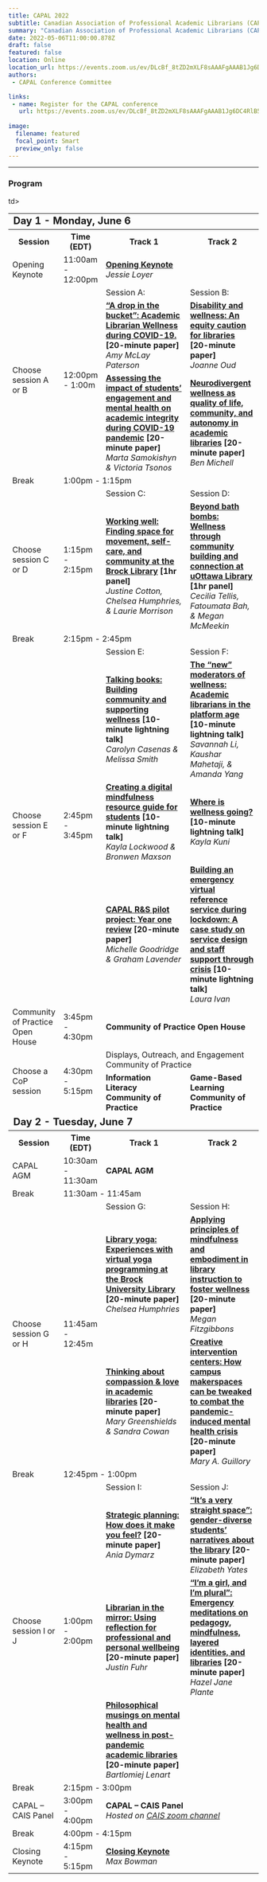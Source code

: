 ```yaml
---
title: CAPAL 2022
subtitle: Canadian Association of Professional Academic Librarians (CAPAL) Conference
summary: "Canadian Association of Professional Academic Librarians (CAPAL) Conference"
date: 2022-05-06T11:00:00.878Z
draft: false
featured: false
location: Online
location_url: https://events.zoom.us/ev/DLcBf_8tZD2mXLF8sAAAFgAAAB1Jg6DC4RlB59fqQghMRbUJ0y19GtfPZU-uPLEBeOMdf8yvPuCY~AEdhYueavXMvJCsgl-NOUsUNZUySPICd5Xl2NN0
authors:
 - CAPAL Conference Committee

links:
 - name: Register for the CAPAL conference
   url: https://events.zoom.us/ev/DLcBf_8tZD2mXLF8sAAAFgAAAB1Jg6DC4RlB59fqQghMRbUJ0y19GtfPZU-uPLEBeOMdf8yvPuCY~AEdhYueavXMvJCsgl-NOUsUNZUySPICd5Xl2NN0
   
image:
  filename: featured
  focal_point: Smart
  preview_only: false
---
```


---

### Program
<table style="width:100%">
  <tr>
      <td colspan=4 style="font-size:20px"><strong>Day 1 - Monday, June 6</strong> </td>
  </tr>
  <tr>
    <th style="width:15%">Session</th>
    <th style="width:15%">Time (EDT)</th>
    <th style="width:40%">Track 1</th>
    <th style="width:40%">Track 2</th>
  </tr>
  <tr>
      <td>Opening Keynote</td>
    <td>11:00am - 12:00pm</td>
    <td colspan=2>
      <STRONG><a href="https://www.cais-community.ca/talk/CAPAL2022.1.Opening/">Opening Keynote</a></STRONG></br>
        <i>Jessie Loyer</i>
    </td>
  </tr>
  <tr>
    <td rowspan=3>Choose session A or B</td>
    <td rowspan=3>12:00pm - 1:00m</td>
    <td>Session A:</td>
    <td>Session B:</td>
  </tr>
  <tr>
    <td><strong><a href="https://www.cais-community.ca/talk/CAPAL2022.2.Paterson/">“A drop in the bucket”: Academic Librarian Wellness during COVID-19.</a> [20-minute paper]</strong><br>
        <i>Amy McLay Paterson</i>
     </td>
    <td><strong><a href="https://www.cais-community.ca/talk/CAPAL2022.3.Oud/">Disability and wellness: An equity caution for libraries</a> [20-minute paper]</strong><br>
        <i>Joanne Oud</i>
    </td>
  </tr>
  <tr>
    <td><strong><a href="https://www.cais-community.ca/talk/CAPAL2022.4.Samokishyn/">Assessing the impact of students’ engagement and mental health on academic integrity during COVID-19 pandemic</a> [20-minute paper]</strong><br>
        <i>Marta Samokishyn & Victoria Tsonos </i>
    </td>
    <td><strong><a href="https://www.cais-community.ca/talk/CAPAL2022.5.Michell/">Neurodivergent wellness as quality of life, community, and autonomy in academic libraries</a> [20-minute paper]</strong><br>
        <i>Ben Michell</i>
    </td>
  </tr>
  <tr>
    <td>Break</td>
    <td colspan=3>1:00pm - 1:15pm</td>
  </tr>
  <tr>
    <td rowspan=2>Choose session C or D</td>
    <td rowspan=2>1:15pm - 2:15pm</td>
    <td>Session C:</td>
    <td>Session D:</td>
  </tr>
  <tr>
    <td><strong><a href="https://www.cais-community.ca/talk/CAPAL2022.6.Cotton/">Working well: Finding space for movement, self-care, and community at the Brock Library</a> [1hr panel]</strong><br>
        <i>Justine Cotton, Chelsea Humphries, & Laurie Morrison</i>
    </td>
    <td><strong><a href="https://www.cais-community.ca/talk/CAPAL2022.7.Tellis/">Beyond bath bombs: Wellness through community building and connection at uOttawa Library</a> [1hr panel]</strong><br>
        <i>Cecilia Tellis, Fatoumata Bah, & Megan McMeekin</i>
    </td>
  </tr> 
  <tr>
    <td>Break</td>
    <td colspan=3>2:15pm - 2:45pm</td>
  </tr>
  <tr>
    <td rowspan=4>Choose session E or F</td>
    <td rowspan=4>2:45pm - 3:45pm</td>
    <td>Session E:</td>
    <td>Session F:</td>
  </tr>
  <tr>
    <td><strong><a href="https://www.cais-community.ca/talk/CAPAL2022.8.Casenas/">Talking books: Building community and supporting wellness</a> [10-minute lightning talk]</strong><br>
        <i>Carolyn Casenas & Melissa Smith</i>
    </td>
    <td><strong><a href="https://www.cais-community.ca/talk/CAPAL2022.9.Li/">The “new” moderators of wellness: Academic librarians in the platform age</a> [10-minute lightning talk]</strong><br>
        <i>Savannah Li, Kaushar Mahetaji, & Amanda Yang</i>
    </td>
  </tr>
  <tr>
    <td><strong><a href="https://www.cais-community.ca/talk/CAPAL2022.10.Lockwood/">Creating a digital mindfulness resource guide for students</a> [10-minute lightning talk]</strong><br>
        <i>Kayla Lockwood & Bronwen Maxson</i>
    </td>
    <td><strong><a href="https://www.cais-community.ca/talk/CAPAL2022.11.Kuni/">Where is wellness going?</a> [10-minute lightning talk]</strong><br>
        <i>Kayla Kuni</i>
    </td>
  </tr>
  <tr>
    <td><strong><a href="https://www.cais-community.ca/talk/CAPAL2022.12.Goodridge/">CAPAL R&S pilot project: Year one review</a> [20-minute paper]</strong><br>
        <i>Michelle Goodridge & Graham Lavender</i>
    </td>
    <td><strong><a href="https://www.cais-community.ca/talk/CAPAL2022.13.Ivan/">Building an emergency virtual reference service during lockdown: A case study on service design and staff support through crisis</a> [10-minute lightning talk]</strong><br>
        <i>Laura Ivan</i>
    </td>
    </tr>
  <tr>
    <td>Community of Practice Open House</td>
    <td>3:45pm - 4:30pm</td>
    <td colspan=2>
      <STRONG>Community of Practice Open House</STRONG> 
    </td>
  </tr>
  <tr>
    <td rowspan=2>Choose a CoP session</td>td>
    <td rowspan=2>4:30pm - 5:15pm</td>  
    <td colspan=2>Displays, Outreach, and Engagement Community of Practice</td>
   </tr>
   <tr>
    <td><STRONG>Information Literacy Community of Practice</STRONG></td>
    <td><STRONG>Game-Based Learning Community of Practice<STRONG></td>
  </tr>
  <tr>
      <td colspan=4 style="font-size:20px"><strong><font>Day 2 - Tuesday, June 7</font></strong></td>
  </tr>
  <tr>
    <th>Session</th>
    <th>Time (EDT)</th>
    <th>Track 1</th>
    <th>Track 2</th>
  </tr>
  <tr>
    <td>CAPAL AGM</td>
    <td>10:30am - 11:30am</td>
    <td colspan=2>
      <STRONG>CAPAL AGM</STRONG> 
    </td>
  </tr>
  <tr>
    <td>Break</td>
    <td colspan=3>11:30am - 11:45am</td>
  </tr>  
  <tr>
    <td rowspan=3>Choose session G or H</td>
    <td rowspan=3>11:45am - 12:45m</td>
    <td>Session G:</td>
    <td>Session H:</td>
  </tr>
  <tr>
      <td><strong><a href="https://www.cais-community.ca/talk/CAPAL2022.14.Humphries/">Library yoga: Experiences with virtual yoga programming at the Brock University Library</a> [20-minute paper]</strong><br>
        <i>Chelsea Humphries</i>
    </td>
      <td><strong><a href="https://www.cais-community.ca/talk/CAPAL2022.15.Fitzgibbons/">Applying principles of mindfulness and embodiment in library instruction to foster wellness</a> [20-minute paper]</strong><br>
        <i>Megan Fitzgibbons</i>
    </td>
  </tr>
  <tr>
      <td><strong><a href="https://www.cais-community.ca/talk/CAPAL2022.16.Greenshields/">Thinking about compassion & love in academic libraries</a> [20-minute paper]</strong><br>
        <i>Mary Greenshields & Sandra Cowan </i>
    </td>
      <td><strong><a href="https://www.cais-community.ca/talk/CAPAL2022.17.Guillory/">Creative intervention centers: How campus makerspaces can be tweaked to combat the pandemic-induced mental health crisis</a> [20-minute paper]</strong><br>
        <i>Mary A. Guillory</i>
    </td>
  </tr>
  </tr> 
  <tr>
    <td>Break</td>
    <td colspan=3>12:45pm - 1:00pm</td>
  </tr>
  <tr>
    <td rowspan=4>Choose session I or J</td>
    <td rowspan=4>1:00pm - 2:00pm</td>
    <td>Session I:</td>
    <td>Session J:</td>
  </tr>
  <tr>
    <td><strong><a href="https://www.cais-community.ca/talk/CAPAL2022.18.Dymarz/">Strategic planning: How does it make you feel?</a> [20-minute paper]</strong><br>
        <i>Ania Dymarz</i>
    </td>
    <td><strong><a href="https://www.cais-community.ca/talk/CAPAL2022.19.Yates/">“It’s a very straight space”: gender-diverse students’ narratives about the library</a> [20-minute paper]</strong><br>
        <i>Elizabeth Yates</i>
    </td>
  </tr>
  <tr>
    <td><strong><a href="https://www.cais-community.ca/talk/CAPAL2022.20.Fuhr/">Librarian in the mirror: Using reflection for professional and personal wellbeing</a> [20-minute paper]</strong><br>
        <i>Justin Fuhr</i>
    </td>
    <td><strong><a href="https://www.cais-community.ca/talk/CAPAL2022.21.Plante/">“I’m a girl, and I’m plural”: Emergency meditations on pedagogy, mindfulness, layered identities, and libraries</a> [20-minute paper]</strong><br>
        <i>Hazel Jane Plante</i>
    </td>
  </tr>
  <tr>
    <td><strong><a href="https://www.cais-community.ca/talk/CAPAL2022.22.Lenart/">Philosophical musings on mental health and wellness in post-pandemic academic libraries</a> [20-minute paper]</strong><br>
        <i>Bartlomiej Lenart</i>
    </td>
    </tr>
  <tr>
    <td>Break</td>
    <td colspan=3>2:15pm - 3:00pm</td>
  </tr>
  <tr>
    <td>CAPAL – CAIS Panel </td>
    <td>3:00pm - 4:00pm</td>
    <td colspan=2>
      <STRONG>CAPAL – CAIS Panel</STRONG><br>
        <i>Hosted on <a href="https://us06web.zoom.us/j/88016818664?wd=bWlEMk1oZ3FyWTVFNXZISUh4dlZJdz09">CAIS zoom channel</a></i>
    </td>
  </tr>
  <tr>
    <td>Break</td>
    <td colspan=3>4:00pm - 4:15pm</td>
  </tr>
  <tr>
    <td>Closing Keynote</td>
    <td>4:15pm - 5:15pm</td>
    <td colspan=2>
        <STRONG><a href="https://www.cais-community.ca/talk/CAPAL2022.23.Closing/">Closing Keynote</a></STRONG><br>
        <i>Max Bowman</i>
    </td>
  </tr>
</table>

